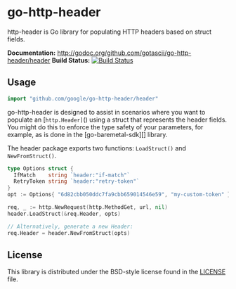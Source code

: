 # go-http-header #

http-header is Go library for populating HTTP headers based on struct fields.

**Documentation:** <http://godoc.org/github.com/gotascii/go-http-header/header>
**Build Status:** [![Build Status](https://drone.io/github.com/gotascii/go-http-header/status.png)](https://drone.io/github.com/gotascii/go-http-header/latest)

## Usage ##

```go
import "github.com/google/go-http-header/header"
```

go-http-header is designed to assist in scenarios where you want to populate an
[`http.Header]`() using a struct that represents the header fields. You might do
this to enforce the type safety of your parameters, for example, as is done in
the [go-baremetal-sdk][] library.

The header package exports two functions: `LoadStruct()` and `NewFromStruct()`.

```go
type Options struct {
  IfMatch    string `header:"if-match"`
  RetryToken string `header:"retry-token"`
}
opt := Options{ "6d82cbb050ddc7fa9cbb659014546e59", "my-custom-token" }

req, _ := http.NewRequest(http.MethodGet, url, nil)
header.LoadStruct(&req.Header, opts)

// Alternatively, generate a new Header:
req.Header = header.NewFromStruct(opts)
```

[baremetal-sdk-go]: https://github.com/MustWin/baremetal-sdk-go/

## License ##

This library is distributed under the BSD-style license found in the [LICENSE](./LICENSE)
file.
